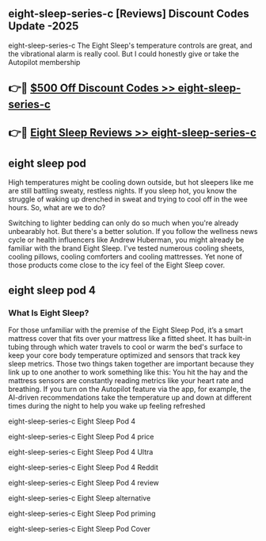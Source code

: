 ## eight-sleep-series-c [Reviews​] Discount Codes Update -2025

eight-sleep-series-c The Eight Sleep's temperature controls are great, and the vibrational alarm is really cool. But I could honestly give or take the Autopilot membership

## 👉🔴 [$500 Off Discount Codes >> eight-sleep-series-c](http://download.freeplayer.one?title=eight-sleep-series-c&ref=18-ES)

## 👉🔴 [Eight Sleep Reviews >> eight-sleep-series-c](http://download.freeplayer.one?title=eight-sleep-series-c&ref=18-ES)

## eight sleep pod

High temperatures might be cooling down outside, but hot sleepers like me are still battling sweaty, restless nights. If you sleep hot, you know the struggle of waking up drenched in sweat and trying to cool off in the wee hours. So, what are we to do?

Switching to lighter bedding can only do so much when you're already unbearably hot. But there's a better solution. If you follow the wellness news cycle or health influencers like Andrew Huberman, you might already be familiar with the brand Eight Sleep. I've tested numerous cooling sheets, cooling pillows, cooling comforters and cooling mattresses. Yet none of those products come close to the icy feel of the Eight Sleep cover.

## eight sleep pod 4

### What Is Eight Sleep?

For those unfamiliar with the premise of the Eight Sleep Pod, it’s a smart mattress cover that fits over your mattress like a fitted sheet. It has built-in tubing through which water travels to cool or warm the bed's surface to keep your core body temperature optimized and sensors that track key sleep metrics. Those two things taken together are important because they link up to one another to work something like this: You hit the hay and the mattress sensors are constantly reading metrics like your heart rate and breathing. If you turn on the Autopilot feature via the app, for example, the AI-driven recommendations take the temperature up and down at different times during the night to help you wake up feeling refreshed

eight-sleep-series-c Eight Sleep Pod 4

eight-sleep-series-c Eight Sleep Pod 4 price

eight-sleep-series-c Eight Sleep Pod 4 Ultra

eight-sleep-series-c Eight Sleep Pod 4 Reddit

eight-sleep-series-c Eight Sleep Pod 4 review

eight-sleep-series-c Eight Sleep alternative

eight-sleep-series-c Eight Sleep Pod priming

eight-sleep-series-c Eight Sleep Pod Cover